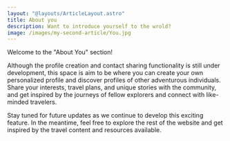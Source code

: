 ```yaml
---
layout: "@layouts/ArticleLayout.astro"
title: About you
description: Want to introduce yourself to the wrold?
image: /images/my-second-article/You.jpg
---
```

Welcome to the "About You" section! 

Although the profile creation and contact sharing functionality is still under development, this space is aim to be where you can create your own personalized profile and discover profiles of other adventurous individuals. Share your interests, travel plans, and unique stories with the community, and get inspired by the journeys of fellow explorers and connect with like-minded travelers.

Stay tuned for future updates as we continue to develop this exciting feature. In the meantime, feel free to explore the rest of the website and get inspired by the travel content and resources available.
